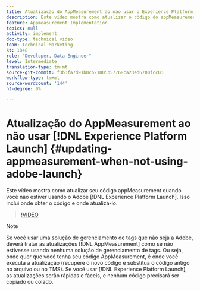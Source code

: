 ```yaml
---
title: Atualização do AppMeasurement ao não usar o Experience Platform Launch
description: Este vídeo mostra como atualizar o código do appMeasurement quando você não estiver usando o Experience Platform Launch. Isso inclui onde obter o código e onde atualizá-lo.
feature: Appmeasurement Implementation
topics: null
activity: implement
doc-type: technical video
team: Technical Marketing
kt: 1848
role: "Developer, Data Engineer"
level: Intermediate
translation-type: tm+mt
source-git-commit: f3b3fa7d91b0cb21005b57768ca23ed6700fcc03
workflow-type: tm+mt
source-wordcount: '144'
ht-degree: 0%

---
```



# Atualização do AppMeasurement ao não usar [!DNL Experience Platform Launch] {#updating-appmeasurement-when-not-using-adobe-launch}

Este vídeo mostra como atualizar seu código appMeasurement quando você não estiver usando o Adobe [!DNL Experience Platform Launch]. Isso inclui onde obter o código e onde atualizá-lo.

>[!VIDEO](https://video.tv.adobe.com/v/25913/?quality=12)

>[!NOTE]
>
>Se você usar uma solução de gerenciamento de tags que não seja a Adobe, deverá tratar as atualizações [!DNL AppMeasurement] como se não estivesse usando nenhuma solução de gerenciamento de tags. Ou seja, onde quer que você tenha seu código AppMeasurement, é onde você executa a atualização (recupere o novo código e substitua o código antigo no arquivo ou no TMS). Se você usar [!DNL Experience Platform Launch], as atualizações serão rápidas e fáceis, e nenhum código precisará ser copiado ou colado.
